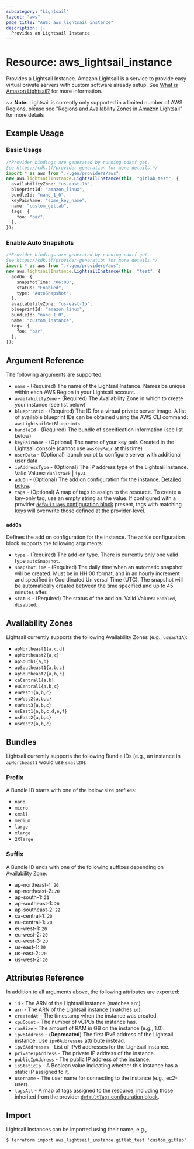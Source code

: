 ```yaml
---
subcategory: "Lightsail"
layout: "aws"
page_title: "AWS: aws_lightsail_instance"
description: |-
  Provides an Lightsail Instance
---
```


# Resource: aws\_lightsail\_instance

Provides a Lightsail Instance. Amazon Lightsail is a service to provide easy virtual private servers
with custom software already setup. See [What is Amazon Lightsail?](https://lightsail.aws.amazon.com/ls/docs/getting-started/article/what-is-amazon-lightsail)
for more information.

\~> **Note:** Lightsail is currently only supported in a limited number of AWS Regions, please see ["Regions and Availability Zones in Amazon Lightsail"](https://lightsail.aws.amazon.com/ls/docs/overview/article/understanding-regions-and-availability-zones-in-amazon-lightsail) for more details

## Example Usage

### Basic Usage

```typescript
/*Provider bindings are generated by running cdktf get.
See https://cdk.tf/provider-generation for more details.*/
import * as aws from "./.gen/providers/aws";
new aws.lightsailInstance.LightsailInstance(this, "gitlab_test", {
  availabilityZone: "us-east-1b",
  blueprintId: "amazon_linux",
  bundleId: "nano_1_0",
  keyPairName: "some_key_name",
  name: "custom_gitlab",
  tags: {
    foo: "bar",
  },
});

```

### Enable Auto Snapshots

```typescript
/*Provider bindings are generated by running cdktf get.
See https://cdk.tf/provider-generation for more details.*/
import * as aws from "./.gen/providers/aws";
new aws.lightsailInstance.LightsailInstance(this, "test", {
  addOn: {
    snapshotTime: "06:00",
    status: "Enabled",
    type: "AutoSnapshot",
  },
  availabilityZone: "us-east-1b",
  blueprintId: "amazon_linux",
  bundleId: "nano_1_0",
  name: "custom_instance",
  tags: {
    foo: "bar",
  },
});

```

## Argument Reference

The following arguments are supported:

* `name` - (Required) The name of the Lightsail Instance. Names be unique within each AWS Region in your Lightsail account.
* `availabilityZone` - (Required) The Availability Zone in which to create your
  instance (see list below)
* `blueprintId` - (Required) The ID for a virtual private server image. A list of available blueprint IDs can be obtained using the AWS CLI command: `awsLightsailGetBlueprints`
* `bundleId` - (Required) The bundle of specification information (see list below)
* `keyPairName` - (Optional) The name of your key pair. Created in the
  Lightsail console (cannot use `awsKeyPair` at this time)
* `userData` - (Optional) launch script to configure server with additional user data
* `ipAddressType` - (Optional) The IP address type of the Lightsail Instance. Valid Values: `dualstack` | `ipv4`.
* `addOn` - (Optional) The add on configuration for the instance. [Detailed below](#add_on).
* `tags` - (Optional) A map of tags to assign to the resource. To create a key-only tag, use an empty string as the value. If configured with a provider [`defaultTags` configuration block](https://registry.terraform.io/providers/hashicorp/aws/latest/docs#default_tags-configuration-block) present, tags with matching keys will overwrite those defined at the provider-level.

### `addOn`

Defines the add on configuration for the instance. The `addOn` configuration block supports the following arguments:

* `type` - (Required) The add-on type. There is currently only one valid type `autoSnapshot`.
* `snapshotTime` - (Required) The daily time when an automatic snapshot will be created. Must be in HH:00 format, and in an hourly increment and specified in Coordinated Universal Time (UTC). The snapshot will be automatically created between the time specified and up to 45 minutes after.
* `status` - (Required) The status of the add on. Valid Values: `enabled`, `disabled`.

## Availability Zones

Lightsail currently supports the following Availability Zones (e.g., `usEast1A`):

* `apNortheast1{a,c,d}`
* `apNortheast2{a,c}`
* `apSouth1{a,b}`
* `apSoutheast1{a,b,c}`
* `apSoutheast2{a,b,c}`
* `caCentral1{a,b}`
* `euCentral1{a,b,c}`
* `euWest1{a,b,c}`
* `euWest2{a,b,c}`
* `euWest3{a,b,c}`
* `usEast1{a,b,c,d,e,f}`
* `usEast2{a,b,c}`
* `usWest2{a,b,c}`

## Bundles

Lightsail currently supports the following Bundle IDs (e.g., an instance in `apNortheast1` would use `small20`):

### Prefix

A Bundle ID starts with one of the below size prefixes:

* `nano`
* `micro`
* `small`
* `medium`
* `large`
* `xlarge`
* `2Xlarge`

### Suffix

A Bundle ID ends with one of the following suffixes depending on Availability Zone:

* ap-northeast-1: `20`
* ap-northeast-2: `20`
* ap-south-1: `21`
* ap-southeast-1: `20`
* ap-southeast-2: `22`
* ca-central-1: `20`
* eu-central-1: `20`
* eu-west-1: `20`
* eu-west-2: `20`
* eu-west-3: `20`
* us-east-1: `20`
* us-east-2: `20`
* us-west-2: `20`

## Attributes Reference

In addition to all arguments above, the following attributes are exported:

* `id` - The ARN of the Lightsail instance (matches `arn`).
* `arn` - The ARN of the Lightsail instance (matches `id`).
* `createdAt` - The timestamp when the instance was created.
* `cpuCount` - The number of vCPUs the instance has.
* `ramSize` - The amount of RAM in GB on the instance (e.g., 1.0).
* `ipv6Address` - (**Deprecated**) The first IPv6 address of the Lightsail instance. Use `ipv6Addresses` attribute instead.
* `ipv6Addresses` - List of IPv6 addresses for the Lightsail instance.
* `privateIpAddress` - The private IP address of the instance.
* `publicIpAddress` - The public IP address of the instance.
* `isStaticIp` - A Boolean value indicating whether this instance has a static IP assigned to it.
* `username` - The user name for connecting to the instance (e.g., ec2-user).
* `tagsAll` - A map of tags assigned to the resource, including those inherited from the provider [`defaultTags` configuration block](https://registry.terraform.io/providers/hashicorp/aws/latest/docs#default_tags-configuration-block).

## Import

Lightsail Instances can be imported using their name, e.g.,

```console
$ terraform import aws_lightsail_instance.gitlab_test 'custom_gitlab'
```
